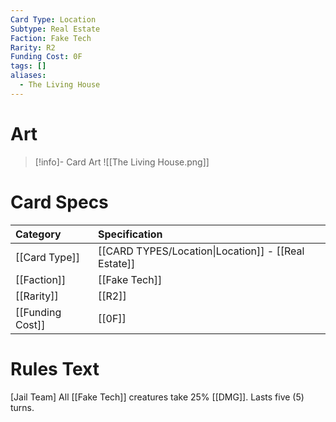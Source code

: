 ```yaml
---
Card Type: Location
Subtype: Real Estate
Faction: Fake Tech
Rarity: R2
Funding Cost: 0F
tags: []
aliases:
  - The Living House
---
```

# Art

> [!info]- Card Art
> ![[The Living House.png]]

# Card Specs

| Category | Specification| 
| :--- | :--- |
| [[Card Type]] | [[CARD TYPES/Location\|Location]] - [[Real Estate]] |  
| [[Faction]] | [[Fake Tech]] |  
| [[Rarity]] | [[R2]]  | 
| [[Funding Cost]] | [[0F]] |  

# Rules Text  

[Jail Team] All [[Fake Tech]] creatures take 25% [[DMG]]. Lasts five (5) turns.  

